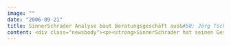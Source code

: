 ```yaml
---
image: ""
date: "2006-09-21"
title: SinnerSchrader Analyse baut Beratungsgeschäft aus&#58; Jörg Tschauder, Björn Siegfried und Matthias Postel verstärken das Team
content: <div class="newsbody"><p><strong>SinnerSchrader hat seinen Geschäftsbereich Analyse verstärkt und baut die bisherigen Beratungs- und Implementierungsdienstleistungen für Web-Analyse-Lösungen aus. Mit Jörg Tschauder, Björn Siegfried und Matthias Postel ist jetzt ein neues Team an Bord, das die Beratungskompetenz erweitern und vertiefen wird. Der Beratungsansatz richtet sich künftig auf die integrierte Kundenanalyse und geht damit über die reine Web-Analyse hinaus.</strong></p><p>„Wir sehen im Markt das klare Bedürfnis, Web-Analyse nicht länger isoliert zu betrachten“, erläutert Vorstandschef Matthias Schrader seine Strategie. „Unternehmen wollen die Wirkung des Kundendialogs verstehen und ihre Marketingaktivitäten daran ausrichten. Unser Beratungsansatz hilft ihnen, die Beziehung zu ihren Kunden intelligent zu gestalten.“</p><p>SinnerSchrader Analyse wird damit zum Dienstleister für Marketing-Controlling und unterstützt seine Kunden dabei, ihre Werbe- und Vertriebsbudgets effizient einzusetzen sowie deren Wirkung nachzuweisen. SinnerSchrader Analyse bietet dazu On-demand-Lösungen, implementiert Standardsoftware und entwickelt Individualsoftware auf Basis führender Technologien von SAS und WebSideStory.</p><p><strong>Jörg Tschauder</strong> (37) kommt von der BBDO-Tochter Proximity Consulting, wo er seit 2002 Kunden bei der erfolgreichen Marktbearbeitung und Optimierung der Vertriebs-/Marketingaktivitäten beriet. Zuvor war er drei Jahre bei Deloitte Consulting im CRM-Umfeld beschäftigt und davor in der Mittelstandsberatung tätig. Der studierte Wirtschaftsingenieur übernimmt bei SinnerSchrader die Leitung des Geschäftsbereichs Analyse.</p><p><strong>Björn Siegfried</strong> (32) und <strong>Matthias Postel</strong> (34) waren beide zuletzt für AOL Deutschland im Bereich Market &amp; Business Intelligence als Senior Manager tätig. Im Mittelpunkt ihrer Tätigkeit standen dort die Entwicklung und Implementierung von fortgeschrittenen Bestandskunden- und Webanalysen sowie die Weiterentwicklung der Business-Intelligence-Infrastruktur. Der Diplom-Kaufmann Björn Siegfried arbeitete zuvor als Berater für analytisches CRM bei Proximity Consulting. Der Diplom-Informatiker Matthias Postel war vorher bei Otto als Projektleiter Database Marketing und bei BBDO InterOne als technischer Projektmanager tätig.</p><p><a class="news-backlink" href="/de/"><svg class="svg-ico svg-ico--arrow-left"><use xlink&#58;href="#arrow-down"></use></svg>Zurück zur Presse Übersicht</a></p></div>
---
```

